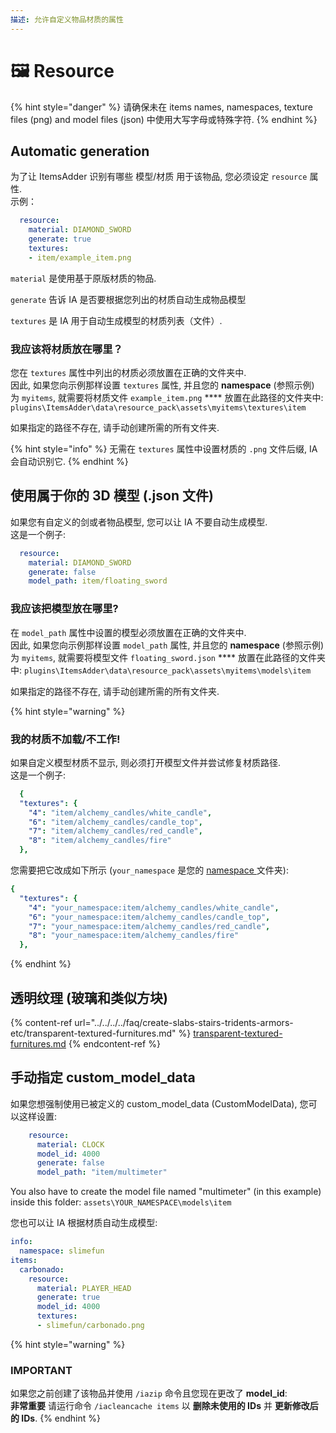 ```yaml
---
描述: 允许自定义物品材质的属性
---
```


# 🖼 Resource

{% hint style="danger" %}
请确保未在 items names, namespaces, texture files (png) and model files (json) 中使用大写字母或特殊字符.
{% endhint %}

## Automatic generation

为了让 ItemsAdder 识别有哪些 模型/材质 用于该物品, 您必须设定 `resource` 属性.  
示例：

```yaml
  resource:
    material: DIAMOND_SWORD
    generate: true
    textures:
    - item/example_item.png
```

`material` 是使用基于原版材质的物品.

`generate` 告诉 IA 是否要根据您列出的材质自动生成物品模型

`textures` 是 IA 用于自动生成模型的材质列表（文件）.

### 我应该将材质放在哪里？

您在 `textures` 属性中列出的材质必须放置在正确的文件夹中.\
因此, 如果您向示例那样设置 `textures` 属性, 并且您的 **namespace** (参照示例) 为 `myitems`, 就需要将材质文件 `example_item.png` **** 放置在此路径的文件夹中: `plugins\ItemsAdder\data\resource_pack\assets\myitems\textures\item`

如果指定的路径不存在, 请手动创建所需的所有文件夹.

{% hint style="info" %}
无需在 `textures` 属性中设置材质的 `.png` 文件后缀, IA 会自动识别它.
{% endhint %}

## 使用属于你的 3D 模型 (.json 文件)

如果您有自定义的剑或者物品模型, 您可以让 IA 不要自动生成模型.\
这是一个例子:

```yaml
  resource:
    material: DIAMOND_SWORD
    generate: false
    model_path: item/floating_sword

```

### 我应该把模型放在哪里?

在 `model_path` 属性中设置的模型必须放置在正确的文件夹中.\
因此, 如果您向示例那样设置 `model_path` 属性, 并且您的 **namespace** (参照示例) 为 `myitems`, 就需要将模型文件 `floating_sword.json` **** 放置在此路径的文件夹中: `plugins\ItemsAdder\data\resource_pack\assets\myitems\models\item`

如果指定的路径不存在, 请手动创建所需的所有文件夹.

{% hint style="warning" %}
### 我的材质不加载/不工作!

如果自定义模型材质不显示, 则必须打开模型文件并尝试修复材质路径.\
这是一个例子:

```yaml
  {
  "textures": {
    "4": "item/alchemy_candles/white_candle",
    "6": "item/alchemy_candles/candle_top",
    "7": "item/alchemy_candles/red_candle",
    "8": "item/alchemy_candles/fire"
  },
```

您需要把它改成如下所示 (`your_namespace` 是您的 [namespace ](../../basic-concepts/namespace/)文件夹):

```yaml
{
  "textures": {
    "4": "your_namespace:item/alchemy_candles/white_candle",
    "6": "your_namespace:item/alchemy_candles/candle_top",
    "7": "your_namespace:item/alchemy_candles/red_candle",
    "8": "your_namespace:item/alchemy_candles/fire"
  },
```
{% endhint %}

## 透明纹理 (玻璃和类似方块)

{% content-ref url="../../../../faq/create-slabs-stairs-tridents-armors-etc/transparent-textured-furnitures.md" %}
[transparent-textured-furnitures.md](../../../../faq/create-slabs-stairs-tridents-armors-etc/transparent-textured-furnitures.md)
{% endcontent-ref %}

## 手动指定 custom\_model\_data

如果您想强制使用已被定义的 custom\_model\_data (CustomModelData), 您可以这样设置:

```yaml
    resource:
      material: CLOCK
      model_id: 4000
      generate: false
      model_path: "item/multimeter"
```

You also have to create the model file named "multimeter" (in this example) inside this folder: `assets\YOUR_NAMESPACE\models\item`

您也可以让 IA 根据材质自动生成模型:

```yaml
info:
  namespace: slimefun
items:
  carbonado:
    resource:
      material: PLAYER_HEAD
      generate: true
      model_id: 4000
      textures:
      - slimefun/carbonado.png
```

{% hint style="warning" %}
### IMPORTANT

如果您之前创建了该物品并使用 `/iazip` 命令且您现在更改了 **model\_id**:\
**非常重要** 请运行命令 `/iacleancache items` 以 **删除未使用的 IDs** 并 **更新修改后的 IDs**.
{% endhint %}

